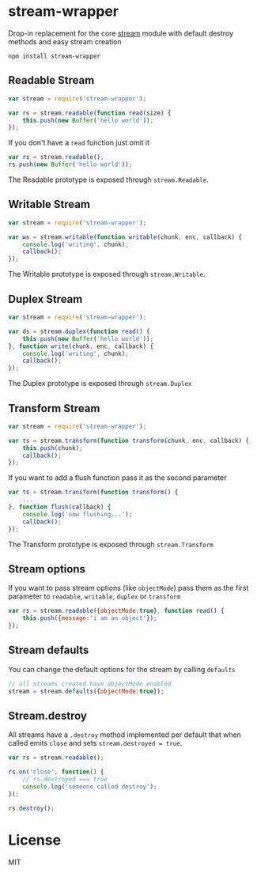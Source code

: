 # stream-wrapper

Drop-in replacement for the core [stream](http://nodejs.org/api/stream.html) module
with default destroy methods and easy stream creation

	npm install stream-wrapper

## Readable Stream

``` js
var stream = require('stream-wrapper');

var rs = stream.readable(function read(size) {
	this.push(new Buffer('hello world'));
});
```

If you don't have a `read` function just omit it

``` js
var rs = stream.readable();
rs.push(new Buffer('hello world'));
```

The Readable prototype is exposed through `stream.Readable`.

## Writable Stream

``` js
var stream = require('stream-wrapper');

var ws = stream.writable(function writable(chunk, enc, callback) {
	console.log('writing', chunk);
	callback();
});
```

The Writable prototype is exposed through `stream.Writable`.

## Duplex Stream

``` js
var stream = require('stream-wrapper');

var ds = stream.duplex(function read() {
	this.push(new Buffer('hello world'));
}, function write(chunk, enc, callback) {
	console.log('writing', chunk);
	callback();
});
```

The Duplex prototype is exposed through `stream.Duplex`

## Transform Stream

``` js
var stream = require('stream-wrapper');

var ts = stream.transform(function transform(chunk, enc, callback) {
	this.push(chunk);
	callback();
});
```

If you want to add a flush function pass it as the second parameter

``` js
var ts = stream.transform(function transform() {
	...
}, function flush(callback) {
	console.log('now flushing...');
	callback();
});
```

The Transform prototype is exposed through `stream.Transform`

## Stream options

If you want to pass stream options (like `objectMode`) pass them as the first
parameter to `readable`, `writable`, `duplex` or `transform`

``` js
var rs = stream.readable({objectMode:true}, function read() {
	this.push({message:'i am an object'});
});
```

## Stream defaults

You can change the default options for the stream by calling `defaults`

``` js
// all streams created have objectMode enabled
stream = stream.defaults({objectMode:true});
```

## Stream.destroy

All streams have a `.destroy` method implemented per default that when called
emits `close` and sets `stream.destroyed = true`.

``` js
var rs = stream.readable();

rs.on('close', function() {
	// rs.destroyed === true
	console.log('someone called destroy');
});

rs.destroy();
```

# License

MIT